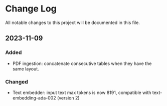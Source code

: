 
# Change Log
All notable changes to this project will be documented in this file.
 
## 2023-11-09
  
### Added
- PDF ingestion: concatenate consecutive tables when they have the same layout.
 
### Changed
- Text embedder: input text max tokens is now 8191, compatible with text-embedding-ada-002 (version 2)
